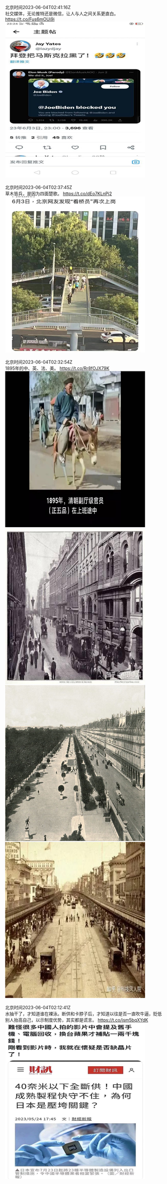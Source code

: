 北京时间2023-06-04T02:41:16Z<br>社交媒体，无论推特还是微信，让人与人之间关系更直白。 https://t.co/Fus6mOUi9i<br><img src='/temp/image/2023/t-Month-6/1665066133962084353_0.jpg' width='450' height='500'><br><br>北京时间2023-06-04T02:37:45Z<br>草木皆兵，是因为四面楚歌。 https://t.co/dEo7KLnPj2<br><img src='/temp/image/2023/t-Month-6/1665065250889113602_0.jpg' width='450' height='500'><br><br>北京时间2023-06-04T02:32:54Z<br>1895年的中、英、法、美。 https://t.co/Rr8fOJX79K<br><img src='/temp/image/2023/t-Month-6/1665064029851615233_0.jpg' width='450' height='500'><img src='/temp/image/2023/t-Month-6/1665064029851615233_1.jpg' width='450' height='500'><img src='/temp/image/2023/t-Month-6/1665064029851615233_2.jpg' width='450' height='500'><img src='/temp/image/2023/t-Month-6/1665064029851615233_3.jpg' width='450' height='500'><br><br>北京时间2023-06-04T02:12:41Z<br>水抽干了，才知道谁在裸泳。断供和卡脖子后，才知道以往是否一直吹牛逼，贬低别人抬高自己，以示制度优势，其实都是谎言。 https://t.co/jsm5bqXYdK<br><img src='/temp/image/2023/t-Month-6/1665058941976338433_0.jpg' width='450' height='500'><br><br>